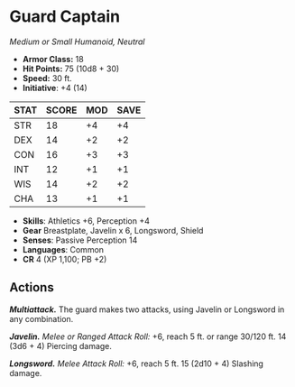 # Guard Captain

*Medium or Small Humanoid, Neutral*

- **Armor Class:** 18
- **Hit Points:** 75 (10d8 + 30)
- **Speed:** 30 ft.
- **Initiative**: +4 (14)

|STAT|SCORE|MOD|SAVE|
| --- | --- | --- | ---- |
| STR | 18 | +4 | +4 |
| DEX | 14 | +2 | +2 |
| CON | 16 | +3 | +3 |
| INT | 12 | +1 | +1 |
| WIS | 14 | +2 | +2 |
| CHA | 13 | +1 | +1 |

- **Skills**: Athletics +6, Perception +4
- **Gear** Breastplate, Javelin x 6, Longsword, Shield
- **Senses**: Passive Perception 14
- **Languages**: Common
- **CR** 4 (XP 1,100; PB +2)

## Actions

***Multiattack.*** The guard makes two attacks, using Javelin or Longsword in any combination.

***Javelin.*** *Melee or Ranged Attack Roll:* +6, reach 5 ft. or range 30/120 ft. 14 (3d6 + 4) Piercing damage.

***Longsword.*** *Melee Attack Roll:* +6, reach 5 ft. 15 (2d10 + 4) Slashing damage.

